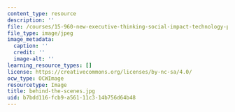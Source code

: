 ```yaml
---
content_type: resource
description: ''
file: /courses/15-960-new-executive-thinking-social-impact-technology-projects-fall-2017-spring-2018/b7bdd116fcb9a56111c314b756d64b48_behind-the-scenes.jpg
file_type: image/jpeg
image_metadata:
  caption: ''
  credit: ''
  image-alt: ''
learning_resource_types: []
license: https://creativecommons.org/licenses/by-nc-sa/4.0/
ocw_type: OCWImage
resourcetype: Image
title: behind-the-scenes.jpg
uid: b7bdd116-fcb9-a561-11c3-14b756d64b48
---
```

